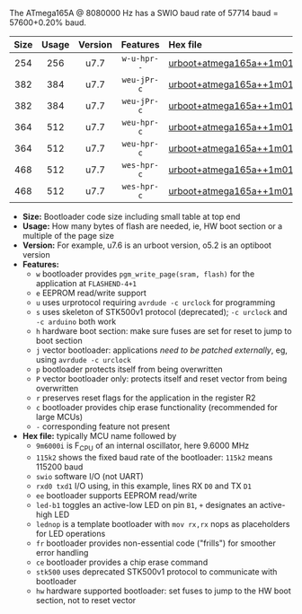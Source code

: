 The ATmega165A @ 8080000 Hz has a SWIO baud rate of 57714 baud = 57600+0.20% baud.

|Size|Usage|Version|Features|Hex file|
|:-:|:-:|:-:|:-:|:--|
|254|256|u7.7|`w-u-hpr--`|[urboot+atmega165a++1m0100i++++7k2_swio_rxe0_txe1_hw.hex](https://raw.githubusercontent.com/stefanrueger/urboot.hex/main/mcus/atmega165a/internal_oscillator/fint++1m0100_Hz/br++++7k2_bps/urboot+atmega165a++1m0100i++++7k2_swio_rxe0_txe1_hw.hex)|
|382|384|u7.7|`weu-jPr-c`|[urboot+atmega165a++1m0100i++++7k2_swio_rxe0_txe1_ee_led+b5_fr_ce.hex](https://raw.githubusercontent.com/stefanrueger/urboot.hex/main/mcus/atmega165a/internal_oscillator/fint++1m0100_Hz/br++++7k2_bps/urboot+atmega165a++1m0100i++++7k2_swio_rxe0_txe1_ee_led+b5_fr_ce.hex)|
|382|384|u7.7|`weu-jPr-c`|[urboot+atmega165a++1m0100i++++7k2_swio_rxe0_txe1_ee_lednop_fr_ce.hex](https://raw.githubusercontent.com/stefanrueger/urboot.hex/main/mcus/atmega165a/internal_oscillator/fint++1m0100_Hz/br++++7k2_bps/urboot+atmega165a++1m0100i++++7k2_swio_rxe0_txe1_ee_lednop_fr_ce.hex)|
|364|512|u7.7|`weu-hpr-c`|[urboot+atmega165a++1m0100i++++7k2_swio_rxe0_txe1_ee_led+b5_fr_ce_hw.hex](https://raw.githubusercontent.com/stefanrueger/urboot.hex/main/mcus/atmega165a/internal_oscillator/fint++1m0100_Hz/br++++7k2_bps/urboot+atmega165a++1m0100i++++7k2_swio_rxe0_txe1_ee_led+b5_fr_ce_hw.hex)|
|364|512|u7.7|`weu-hpr-c`|[urboot+atmega165a++1m0100i++++7k2_swio_rxe0_txe1_ee_lednop_fr_ce_hw.hex](https://raw.githubusercontent.com/stefanrueger/urboot.hex/main/mcus/atmega165a/internal_oscillator/fint++1m0100_Hz/br++++7k2_bps/urboot+atmega165a++1m0100i++++7k2_swio_rxe0_txe1_ee_lednop_fr_ce_hw.hex)|
|468|512|u7.7|`wes-hpr-c`|[urboot+atmega165a++1m0100i++++7k2_swio_rxe0_txe1_ee_led+b5_fr_ce_stk500_hw.hex](https://raw.githubusercontent.com/stefanrueger/urboot.hex/main/mcus/atmega165a/internal_oscillator/fint++1m0100_Hz/br++++7k2_bps/urboot+atmega165a++1m0100i++++7k2_swio_rxe0_txe1_ee_led+b5_fr_ce_stk500_hw.hex)|
|468|512|u7.7|`wes-hpr-c`|[urboot+atmega165a++1m0100i++++7k2_swio_rxe0_txe1_ee_lednop_fr_ce_stk500_hw.hex](https://raw.githubusercontent.com/stefanrueger/urboot.hex/main/mcus/atmega165a/internal_oscillator/fint++1m0100_Hz/br++++7k2_bps/urboot+atmega165a++1m0100i++++7k2_swio_rxe0_txe1_ee_lednop_fr_ce_stk500_hw.hex)|

- **Size:** Bootloader code size including small table at top end
- **Usage:** How many bytes of flash are needed, ie, HW boot section or a multiple of the page size
- **Version:** For example, u7.6 is an urboot version, o5.2 is an optiboot version
- **Features:**
  + `w` bootloader provides `pgm_write_page(sram, flash)` for the application at `FLASHEND-4+1`
  + `e` EEPROM read/write support
  + `u` uses urprotocol requiring `avrdude -c urclock` for programming
  + `s` uses skeleton of STK500v1 protocol (deprecated); `-c urclock` and `-c arduino` both work
  + `h` hardware boot section: make sure fuses are set for reset to jump to boot section
  + `j` vector bootloader: applications *need to be patched externally*, eg, using `avrdude -c urclock`
  + `p` bootloader protects itself from being overwritten
  + `P` vector bootloader only: protects itself and reset vector from being overwritten
  + `r` preserves reset flags for the application in the register R2
  + `c` bootloader provides chip erase functionality (recommended for large MCUs)
  + `-` corresponding feature not present
- **Hex file:** typically MCU name followed by
  + `9m6000i` is F<sub>CPU</sub> of an internal oscillator, here 9.6000 MHz
  + `115k2` shows the fixed baud rate of the bootloader: `115k2` means 115200 baud
  + `swio` software I/O (not UART)
  + `rxd0 txd1` I/O using, in this example, lines RX `D0` and TX `D1`
  + `ee` bootloader supports EEPROM read/write
  + `led-b1` toggles an active-low LED on pin `B1`, `+` designates an active-high LED
  + `lednop` is a template bootloader with `mov rx,rx` nops as placeholders for LED operations
  + `fr` bootloader provides non-essential code ("frills") for smoother error handling
  + `ce` bootloader provides a chip erase command
  + `stk500` uses deprecated STK500v1 protocol to communicate with bootloader
  + `hw` hardware supported bootloader: set fuses to jump to the HW boot section, not to reset vector
